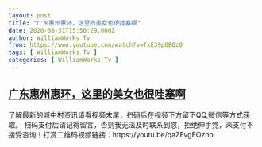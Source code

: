 ```yaml
---
layout: post
title: "广东惠州惠环，这里的美女也很哇塞啊"
date: 2020-08-31T15:50:29.000Z
author: WilliamWorks Tv
from: https://www.youtube.com/watch?v=fxE39pOBOz0
tags: [ WilliamWorks Tv ]
categories: [ WilliamWorks Tv ]
---
```

<!--1598889029000-->
[广东惠州惠环，这里的美女也很哇塞啊](https://www.youtube.com/watch?v=fxE39pOBOz0)
------

<div>
了解最新的城中村资讯请看视频末尾，扫码后在视频下方留下QQ,微信等方式获取。 扫码支付后请记得留言，否则我无法及时联系到您，拒绝伸手党，未支付不接受咨询！打赏二维码视频链接：https://youtu.be/qaZFvgEOzho
</div>
